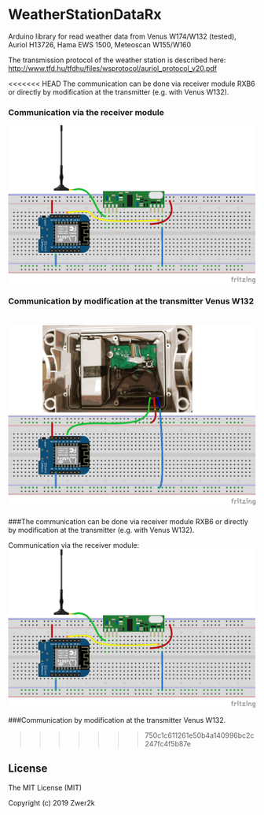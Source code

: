 # WeatherStationDataRx
Arduino library for read weather data from Venus W174/W132 (tested), Auriol H13726, Hama EWS 1500, Meteoscan W155/W160

The transmission protocol of the weather station is described here: 
http://www.tfd.hu/tfdhu/files/wsprotocol/auriol_protocol_v20.pdf


<<<<<<< HEAD
The communication can be done via receiver module RXB6 or directly by modification at the transmitter (e.g. with Venus W132). 

### Communication via the receiver module
![Connecting RXB6](doc/RXB6_connect.png)


### Communication by modification at the transmitter Venus W132
![Connecting RXB6](doc/W132_connect.png)
=======
###The communication can be done via receiver module RXB6 or directly by modification at the transmitter (e.g. with Venus W132). 

Communication via the receiver module:
![Connecting RXB6](doc/RXB6_connect.png)


###Communication by modification at the transmitter Venus W132.
>>>>>>> 750c1c611261e50b4a140996bc2c247fc4f5b87e

## License

The MIT License (MIT)

Copyright (c) 2019 Zwer2k
